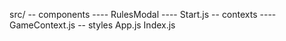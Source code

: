 src/
  -- components
  ---- RulesModal
  ---- Start.js
  -- contexts
  ---- GameContext.js
  -- styles
  App.js
  Index.js


